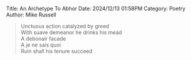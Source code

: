 Title: An Archetype To Abhor
Date: 2024/12/13 01:58PM
Category: Poetry
Author: Mike Russell

> Unctuous action catalyzed by greed<br>
> With suave demeanor he drinks his mead<br>
> A debonair facade<br>
> A je ne sais quoi<br>
> Ruin shall his tenure succeed
